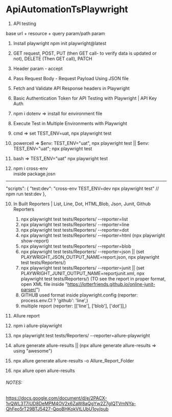 # ApiAutomationTsPlaywright

1. API testing

base url + resource + query param/path param
1. Install playwright
npm init playwright@latest

2. GET request, POST, PUT (then GET call- to verify data is updated or not), DELETE (Then GET call), PATCH
3. Header param - accept
4. Pass Request Body - Request Payload Using JSON file 
5. Fetch and Validate API Response headers in Playwright
6. Basic Authentication Token for API Testing with Playwright | API Key Auth  
7. npm i dotenv => install for environment file
8. Execute Test in Multiple Environments with Playwright 
  1. cmd => set TEST_ENV=uat, npx playwright test
  2. powercell => $env: TEST_ENV="uat", npx playwright test || $env: TEST_ENV="uat"; npx playwright test
  3. bash => TEST_ENV="uat" npx playwright test

9. npm i cross-env  
inside package.josn
-------------------
"scripts": {
    "test:dev": "cross-env TEST_ENV=dev npx playwright test"
    //  npm run test:dev
  },

10. In Built Reporters | List, Line, Dot, HTML,Blob, Json, Junit, Github Reporters 
    1. npx playwright test tests/Reporters/ --reporter=list
    2. npx playwright test tests/Reporters/ --reporter=line
    3. npx playwright test tests/Reporters/ --reporter=dot
    4. npx playwright test tests/Reporters/ --reporter=html (npx playwright show-report)
    5. npx playwright test tests/Reporters/ --reporter=blob
    6. npx playwright test tests/Reporters/ --reporter=json || (set PLAYWRIGHT_JSON_OUTPUT_NAME=report.json, npx playwright test tests/Reporters/)
    7. npx playwright test tests/Reporters/ --reporter=junit || (set PLAYWRIGHT_JUNIT_OUTPUT_NAME=reportjunit.xml, npx playwright test tests/Reporters/)
    (TO see the report in proper format, open XML file inside "https://lotterfriends.github.io/online-junit-parser/")
    8. GITHUB used format inside playwright.config (reporter: process.env.CI ? 'github': 'line',)
    9. multiple report (reporter: [['line'], ['blob'], ['dot']],)

11. Allure report
   1. npm i allure-playwright
   2. npx playwright test tests/Reporters/ --reporter=allure-playwright
   3. allure generate allure-results || (npx allure generate allure-results => using "awesome")
   4. npx allure generate allure-results -o Allure_Report_Folder
   5. npx allure open allure-results

###### NOTES: 
https://docs.google.com/document/d/e/2PACX-1vQWL3T7iUD8DeMPM4OV2x6ZaW8aQgYw2Z7gIQTVmNYa-QhFeo5rT29BTJ5427-QqoBHKokVtLUbU1oy/pub